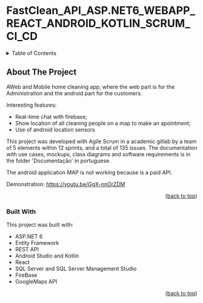# FastClean_API_ASP.NET6_WEBAPP_REACT_ANDROID_KOTLIN_SCRUM_CI_CD
<a name="readme-top"></a>
<!--
*** Thanks for checking out the Best-README-Template. If you have a suggestion
*** that would make this better, please fork the repo and create a pull request
*** or simply open an issue with the tag "enhancement".
*** Don't forget to give the project a star!
*** Thanks again! Now go create something AMAZING! :D
-->









<!-- TABLE OF CONTENTS -->
<details>
  <summary>Table of Contents</summary>
  <ol>
    <li>
      <a href="#about-the-project">About The Project</a>
      <ul>
        <li><a href="#built-with">Built With</a></li>
      </ul>
    </li>
  </ol>
</details>



<!-- ABOUT THE PROJECT -->
## About The Project
AWeb and Mobile home cleaning app, where the web part is
for the Administration and the android part for the customers.

Interesting features:
* Real-time chat with firebase;
* Show location of all cleaning people on a map to make an apointment;
* Use of android location sensors

This project was developed with Agile Scrum in a academic gitlab by a team of 5 elements within 12 sprints, and a total of 135 issues.
The documentation with use cases, mockups, class diagrams and software requirements is in the folder 'Documentação' in portuguese. 

The android application MAP is not working because is a paid API.

Demonstration: https://youtu.be/GgX-nnOrZDM

<p align="right">(<a href="#readme-top">back to top</a>)</p>



### Built With

This project was built with:

* ASP.NET 6
* Entity Framework
* REST API
* Android Studio and Kotlin
* React
* SQL Server and SQL Server Management Studio
* FireBase
* GoogleMaps API


<p align="right">(<a href="#readme-top">back to top</a>)</p>




